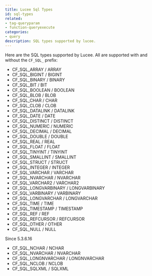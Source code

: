```yaml
---
title: Lucee Sql Types
id: sql-types
related:
- tag-queryparam
- function-queryexecute
categories:
- query
description: SQL types supported by lucee.
---
```


Here are the SQL types supported by Lucee. All are supported with and without the `CF_SQL_` prefix:

* CF_SQL_ARRAY / ARRAY
* CF_SQL_BIGINT / BIGINT
* CF_SQL_BINARY / BINARY
* CF_SQL_BIT / BIT
* CF_SQL_BOOLEAN / BOOLEAN
* CF_SQL_BLOB / BLOB
* CF_SQL_CHAR / CHAR
* CF_SQL_CLOB / CLOB
* CF_SQL_DATALINK / DATALINK
* CF_SQL_DATE / DATE
* CF_SQL_DISTINCT / DISTINCT
* CF_SQL_NUMERIC / NUMERIC
* CF_SQL_DECIMAL / DECIMAL
* CF_SQL_DOUBLE / DOUBLE
* CF_SQL_REAL / REAL
* CF_SQL_FLOAT / FLOAT
* CF_SQL_TINYINT / TINYINT
* CF_SQL_SMALLINT / SMALLINT
* CF_SQL_STRUCT / STRUCT
* CF_SQL_INTEGER / INTEGER
* CF_SQL_VARCHAR / VARCHAR
* CF_SQL_NVARCHAR / NVARCHAR
* CF_SQL_VARCHAR2 / VARCHAR2
* CF_SQL_LONGVARBINARY / LONGVARBINARY
* CF_SQL_VARBINARY / VARBINARY
* CF_SQL_LONGVARCHAR / LONGVARCHAR
* CF_SQL_TIME / TIME
* CF_SQL_TIMESTAMP / TIMESTAMP
* CF_SQL_REF / REF
* CF_SQL_REFCURSOR / REFCURSOR
* CF_SQL_OTHER / OTHER
* CF_SQL_NULL / NULL

Since 5.3.6.16

* CF_SQL_NCHAR / NCHAR
* CF_SQL_NVARCHAR / NVARCHAR
* CF_SQL_LONGNVARCHAR / LONGNVARCHAR
* CF_SQL_NCLOB / NCLOB
* CF_SQL_SQLXML / SQLXML
